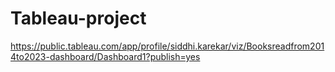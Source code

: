 # Tableau-project
https://public.tableau.com/app/profile/siddhi.karekar/viz/Booksreadfrom2014to2023-dashboard/Dashboard1?publish=yes
